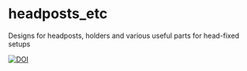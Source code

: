 headposts_etc
=============

Designs for headposts, holders and various useful parts for head-fixed setups

[![DOI](https://zenodo.org/badge/23125464.svg)](https://zenodo.org/badge/latestdoi/23125464)
